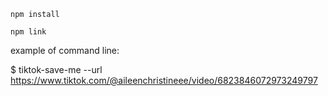 `npm install`

`npm link`

example of command line:

$ tiktok-save-me --url https://www.tiktok.com/@aileenchristineee/video/6823846072973249797